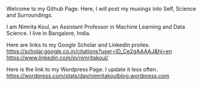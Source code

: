 Welcome to my Github Page. Here, I will post my musings into Self, Science and Surroundings.

I am Nimrita Koul, an Assistant Professor in Machine Learning and Data Science. I live in Bangalore, India.

Here are links to my Google Scholar and LinkedIn proiles. https://scholar.google.co.in/citations?user=lD_Ce2gAAAAJ&hl=en https://www.linkedin.com/in/nimritakoul/

Here is the link to my Wordpress Page. I update it less often. https://wordpress.com/stats/day/nimritakoulblog.wordpress.com

